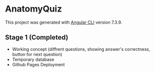 # AnatomyQuiz

This project was generated with [Angular CLI](https://github.com/angular/angular-cli) version 7.3.9.

## Stage 1 (Completed)

- Working concept (diffrent questions, showing answer's correctness, button for next question)
- Temporary database
- Github Pages Deployment 
